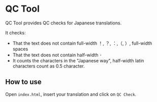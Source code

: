# QC Tool

QC Tool provides QC checks for Japanese translations.

It checks:
- That the text does not contain full-width ！, ？, ：,（, ）, full-width spaces
- That the text does not contain half-width ･
- It counts the characters in the "Japanese way", half-width latin characters count as 0.5 character.

## How to use

Open `index.html`, insert your translation and click on `QC Check`.